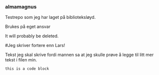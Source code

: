 ### almamagnus
Testrepo som jeg har laget på biblioteksløyd.

Brukes på eget ansvar

It will probably be deleted.

#Jeg skriver fortere enn Lars!

Tekst jeg skal skrive fordi mannen sa at jeg skulle prøve å legge til litt mer tekst i filen min.

`this is a code block`
